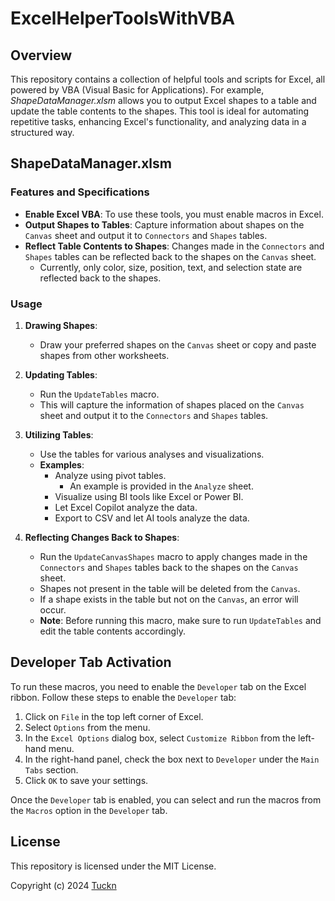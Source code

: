 # ExcelHelperToolsWithVBA

## Overview

This repository contains a collection of helpful tools and scripts for Excel, all powered by VBA (Visual Basic for Applications). For example, _ShapeDataManager.xlsm_ allows you to output Excel shapes to a table and update the table contents to the shapes. This tool is ideal for automating repetitive tasks, enhancing Excel's functionality, and analyzing data in a structured way.

## ShapeDataManager.xlsm

### Features and Specifications

- **Enable Excel VBA**: To use these tools, you must enable macros in Excel.
- **Output Shapes to Tables**: Capture information about shapes on the `Canvas` sheet and output it to `Connectors` and `Shapes` tables.
- **Reflect Table Contents to Shapes**: Changes made in the `Connectors` and `Shapes` tables can be reflected back to the shapes on the `Canvas` sheet.
  - Currently, only color, size, position, text, and selection state are reflected back to the shapes.

### Usage

1. **Drawing Shapes**:
   - Draw your preferred shapes on the `Canvas` sheet or copy and paste shapes from other worksheets.

2. **Updating Tables**:
   - Run the `UpdateTables` macro.
   - This will capture the information of shapes placed on the `Canvas` sheet and output it to the `Connectors` and `Shapes` tables.

3. **Utilizing Tables**:
   - Use the tables for various analyses and visualizations.
   - **Examples**:
     - Analyze using pivot tables.
       - An example is provided in the `Analyze` sheet.
     - Visualize using BI tools like Excel or Power BI.
     - Let Excel Copilot analyze the data.
     - Export to CSV and let AI tools analyze the data.

4. **Reflecting Changes Back to Shapes**:
   - Run the `UpdateCanvasShapes` macro to apply changes made in the `Connectors` and `Shapes` tables back to the shapes on the `Canvas` sheet.
   - Shapes not present in the table will be deleted from the `Canvas`.
   - If a shape exists in the table but not on the `Canvas`, an error will occur.
   - **Note**: Before running this macro, make sure to run `UpdateTables` and edit the table contents accordingly.

## Developer Tab Activation

To run these macros, you need to enable the `Developer` tab on the Excel ribbon. Follow these steps to enable the `Developer` tab:

1. Click on `File` in the top left corner of Excel.
2. Select `Options` from the menu.
3. In the `Excel Options` dialog box, select `Customize Ribbon` from the left-hand menu.
4. In the right-hand panel, check the box next to `Developer` under the `Main Tabs` section.
5. Click `OK` to save your settings.

Once the `Developer` tab is enabled, you can select and run the macros from the `Macros` option in the `Developer` tab.

## License

This repository is licensed under the MIT License.

Copyright (c) 2024 [Tuckn](https://x.com/Tuckn333)
